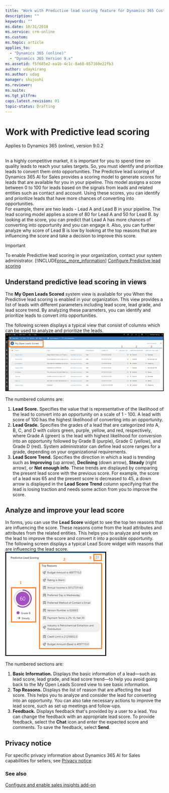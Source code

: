 ```yaml
---
title: "Work with Predictive lead scoring feature for Dynamics 365 Customer Engagement  | MicrosoftDocs"
description: ""
keywords: ""
ms.date: 10/31/2018
ms.service: crm-online
ms.custom: 
ms.topic: article
applies_to:
  - "Dynamics 365 (online)"
  - "Dynamics 365 Version 9.x"
ms.assetid: f5f685e2-ea1b-4c1c-8a68-857160e22fb3
author: udaykirang
ms.author: udag
manager: shujoshi
ms.reviewer: 
ms.suite: 
ms.tgt_pltfrm: 
caps.latest.revision: 01
topic-status: Drafting
---
```


# Work with Predictive lead scoring

Applies to Dynamics 365 (online), version 9.0.2<br><br/>

In a highly competitive market, it is important for you to spend time on quality leads to reach your sales targets. So, you must identify and prioritize leads to convert them onto opportunities. The Predictive lead scoring of Dynamics 365 AI for Sales provides a scoring model to generate scores for leads that are available for you in your pipeline. This model assigns a score between 0 to 100 for leads based on the signals from leads and related entities such as contact and account. Using these scores, you can identify and prioritize leads that have more chances of converting into opportunities. <br>
For example, there are two leads - Lead A and Lead B in your pipeline. The lead scoring model applies a score of 80 for Lead A and 50 for Lead B. by looking at the score, you can predict that Lead A has more chances of converting into opportunity and you can engage it. Also, you can further analyze why score of Lead B is low by looking at the top reasons that are influencing the score and take a decision to improve this score.
 
> [!IMPORTANT]
> To enable Predictive lead scoring in your organization, contact your system administrator. [!INCLUDE[proc_more_information](../includes/proc-more-information.md)] [Configure Predictive lead scoring](configure-enable-dynamics-365-ai-sales.md#configure-predictive-lead-scoring)


## Understand predictive lead scoring in views
The **My Open Leads Scored** system view is available for you When the Predictive lead scoring is enabled in your organization. This view provides a list of leads with different parameters including lead score, lead grade, and lead score trend. By analyzing these parameters, you can  identify and prioritize leads to convert into opportunities.<br>

The following screen displays a typical view that consist of columns which can be used to analyze and prioritize the leads.<br>
![My open leads scored view](media/my-open-lead-score-view.png "My open leads scored view")

The numbered columns are:
1.	**Lead Score.** Specifies the value that is representative of the likelihood of the lead to convert into an opportunity on a scale of 1 - 100. A lead with score of 100 has the highest likelihood of converting into an opportunity.
2.	**Lead Grade.** Specifies the grades of a lead that are categorized into A, B, C, and D with colors green, purple, yellow, and red, respectively, where Grade A (green) is the lead with highest likelihood for conversion into an opportunity followed by Grade B (purple), Grade C (yellow), and Grade D (red). System administrator can define lead score ranges for a grade, depending on your organizational requirements.
3. **Lead Score Trend.** Specifies the direction in which a lead is trending such as **Improving** (up arrow), **Declining** (down arrow), **Steady** (right arrow), or **Not enough info**. These trends are displayed by comparing the present lead score with the previous score. For example, the score of a lead was 65 and the present score is decreased to 45, a down arrow is displayed in the **Lead Score Trend** column specifying that the lead is losing traction and needs some action from you to improve the score. 
 
## Analyze and improve your lead score

In forms, you can use the **Lead Score** widget to see the top ten reasons that are influencing the score. These reasons come from the lead attributes and attributes from the related entities. This helps you to analyze and work on the lead to improve the score and convert it into a possible opportunity. <br>
The following screen displays a typical Lead Score widget with reasons that are influencing the lead score. <br>
![Predective lead score widget](media/predictive-lead-scoring-widget.png "Predictive lead score widget")

The numbered sections are:
1.	**Basic Information.** Displays the basic information of a lead—such as lead score, lead grade, and lead score trend—to help you avoid going back to the My Open Leads Scored view to see basic information.
2.	**Top Reasons.** Displays the list of reason that are affecting the lead score. This helps you to analyze and consider the lead for converting into an opportunity. You can also take necessary actions to improve the lead score, such as set up meetings and follow-ups.  
3.	**Feedback.** Displays feedback that's provided by a user to a lead. You can change the feedback with an appropriate lead score.
    To provide feedback, select the **Chat** icon and enter the expected score and comments. To save the feedback, select **Send**.

## Privacy notice  

For specific privacy information about Dynamics 365 AI for Sales capabilities for sellers, see [Privacy notice](privacy-notice-seller.md).

### See also

[Configure and enable sales insights add-on](configure-enable-dynamics-365-ai-sales.md)
